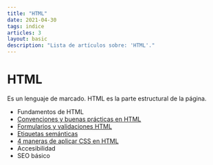 ```yaml
---
title: "HTML"
date: 2021-04-30
tags: indice
articles: 3
layout: basic
description: "Lista de artículos sobre: 'HTML'."
---
```


# HTML
Es un lenguaje de marcado. HTML es la parte estructural de la página.

- Fundamentos de HTML
- [Convenciones y buenas prácticas en HTML](../html/convenciones-buenas-practicas)
- [Formularios y validaciones HTML](../html/formularios-validaciones)
- [Etiquetas semánticas](../html/etiquetas-semanticas)
- [4 maneras de aplicar CSS en HTML](../html/aplicar-css)
- Accesibilidad
- SEO básico
